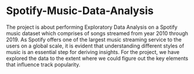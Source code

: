 # Spotify-Music-Data-Analysis

The project is about performing Exploratory Data Analysis on a Spotify music dataset which comprises of songs streamed from year 2010 through 2019. As Spotify offers one of the largest music streaming service to the users on a global scale, it is evident that understanding different styles of music is an essential step for deriving insights. For the project, we have explored the data to the extent where we could figure out the key elements that influence track popularity.
